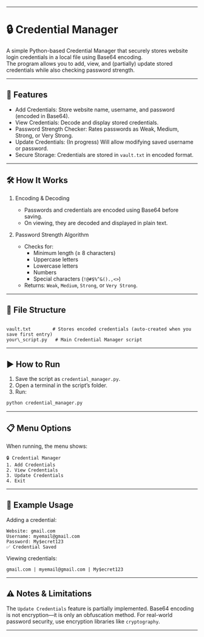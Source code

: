 

---
# 🔒 Credential Manager

A simple Python-based Credential Manager that securely stores website login credentials in a local file using Base64 encoding.  
The program allows you to add, view, and (partially) update stored credentials while also checking password strength.

---

## 📌 Features
- Add Credentials: Store website name, username, and password (encoded in Base64).
- View Credentials: Decode and display stored credentials.
- Password Strength Checker: Rates passwords as Weak, Medium, Strong, or Very Strong.
- Update Credentials: (In progress) Will allow modifying saved username or password.
- Secure Storage: Credentials are stored in `vault.txt` in encoded format.

---

## 🛠 How It Works
1. Encoding & Decoding
   - Passwords and credentials are encoded using Base64 before saving.
   - On viewing, they are decoded and displayed in plain text.

2. Password Strength Algorithm
   - Checks for:
     - Minimum length (≥ 8 characters)
     - Uppercase letters
     - Lowercase letters
     - Numbers
     - Special characters (`!@#$%^&().,<>`)
   - Returns: `Weak`, `Medium`, `Strong`, or `Very Strong`.

---

## 📂 File Structure
```

vault.txt        # Stores encoded credentials (auto-created when you save first entry)
your\_script.py   # Main Credential Manager script

````

---

## ▶️ How to Run
1. Save the script as `credential_manager.py`.
2. Open a terminal in the script’s folder.
3. Run:
```bash
python credential_manager.py
````

---

## 📋 Menu Options

When running, the menu shows:

```
🔒 Credential Manager
1. Add Credentials
2. View Credentials
3. Update Credentials
4. Exit
```

---

## 🧩 Example Usage

Adding a credential:

```
Website: gmail.com
Username: myemail@gmail.com
Password: My$ecret123
✅ Credential Saved
```

Viewing credentials:

```
gmail.com | myemail@gmail.com | My$ecret123
```

---

## ⚠️ Notes & Limitations

 The `Update Credentials` feature is partially implemented.
 Base64 encoding is not encryption—it is only an obfuscation method.
 For real-world password security, use encryption libraries like `cryptography`.

---

